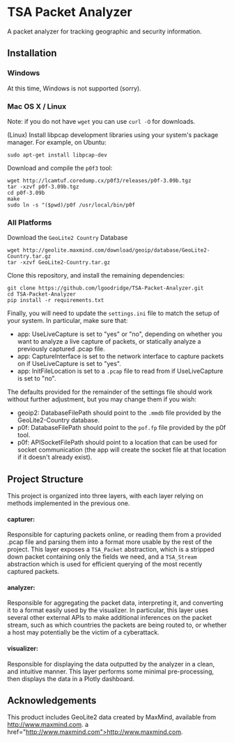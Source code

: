 # TSA Packet Analyzer

A packet analyzer for tracking geographic and security information.

## Installation

### Windows

At this time, Windows is not supported (sorry).

### Mac OS X / Linux

Note: if you do not have ```wget``` you can use ```curl -O``` for downloads.

(Linux) Install libpcap development libraries using your system's package manager. For example, on Ubuntu:
```
sudo apt-get install libpcap-dev
```

Download and compile the ```p0f3``` tool:
```
wget http://lcamtuf.coredump.cx/p0f3/releases/p0f-3.09b.tgz
tar -xzvf p0f-3.09b.tgz
cd p0f-3.09b
make
sudo ln -s "($pwd)/p0f /usr/local/bin/p0f
```

### All Platforms

Download the ```GeoLite2 Country``` Database
```
wget http://geolite.maxmind.com/download/geoip/database/GeoLite2-Country.tar.gz
tar -xzvf GeoLite2-Country.tar.gz
```

Clone this repository, and install the remaining dependencies:
```
git clone https://github.com/lgoodridge/TSA-Packet-Analyzer.git
cd TSA-Packet-Analyzer
pip install -r requirements.txt
```

Finally, you will need to update the ```settings.ini``` file to match the setup of your system. In particular, make sure that:
 * app: UseLiveCapture is set to "yes" or "no", depending on whether you want to analyze a live capture of packets, or statically analyze a previously captured .pcap file.
 * app: CaptureInterface is set to the network interface to capture packets on if UseLiveCapture is set to "yes".
 * app: InitFileLocation is set to a ```.pcap``` file to read from if UseLiveCapture is set to "no".

The defaults provided for the remainder of the settings file should work without further adjustment, but you may change them if you wish:
 * geoip2: DatabaseFilePath should point to the ```.mmdb``` file provided by the GeoLite2-Country database.
 * p0f: DatabaseFilePath should point to the ```pof.fp``` file provided by the p0f tool.
 * p0f: APISocketFilePath should point to a location that can be used for socket communication (the app will create the socket file at that location if it doesn't already exist).

## Project Structure

This project is organized into three layers, with each layer relying on methods implemented in the previous one.

#### capturer:

Responsible for capturing packets online, or reading them from a provided .pcap file and parsing them into a format more usable by the rest of the project. This layer exposes a ```TSA_Packet``` abstraction, which is a stripped down packet containing only the fields we need, and a ```TSA_Stream``` abstraction which is used for efficient querying of the most recently captured packets.

#### analyzer:

Responsible for aggregating the packet data, interpreting it, and converting it to a format easily used by the visualizer. In particular, this layer uses several other external APIs to make additional inferences on the packet stream, such as which countries the packets are being routed to, or whether a host may potentially be the victim of a cyberattack.

#### visualizer:

Responsible for displaying the data outputted by the analyzer in a clean, and intuitive manner. This layer performs some minimal pre-processing, then displays the data in a Plotly dashboard.

## Acknowledgements

This product includes GeoLite2 data created by MaxMind, available from
<a href="http://www.maxmind.com">http://www.maxmind.com</a>.
a href="http://www.maxmind.com">http://www.maxmind.com</a>.
